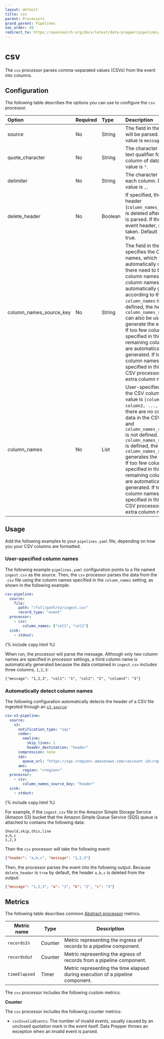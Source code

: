 ```yaml
---
layout: default
title: csv 
parent: Processors
grand_parent: Pipelines
nav_order: 49
redirect_to: https://opensearch.org/docs/latest/data-prepper/pipelines/configuration/processors/csv/
---
```


# csv

The `csv` processor parses comma-separated values (CSVs) from the event into columns.

## Configuration

The following table describes the options you can use to configure the `csv` processor.

Option | Required | Type | Description
:--- | :--- | :--- | :---
source | No | String | The field in the event that will be parsed. Default value is `message`.
quote_character | No | String | The character used as a text qualifier for a single column of data. Default value is `"`.
delimiter | No | String | The character separating each column. Default value is `,`.
delete_header | No | Boolean | If specified, the event header (`column_names_source_key`) is deleted after the event is parsed. If there is no event header, no action is taken. Default value is true.
column_names_source_key | No | String | The field in the event that specifies the CSV column names, which will be automatically detected. If there need to be extra column names, the column names are automatically generated according to their index. If `column_names` is also defined, the header in `column_names_source_key` can also be used to generate the event fields. If too few columns are specified in this field, the remaining column names are automatically generated. If too many column names are specified in this field, the CSV processor omits the extra column names.
column_names | No | List | User-specified names for the CSV columns. Default value is `[column1, column2, ..., columnN]` if there are no columns of data in the CSV record and `column_names_source_key` is not defined. If `column_names_source_key` is defined, the header in `column_names_source_key` generates the event fields. If too few columns are specified in this field, the remaining column names are automatically generated. If too many column names are specified in this field, the CSV processor omits the extra column names.

## Usage

Add the following examples to your `pipelines.yaml` file, depending on how you your CSV columns are formatted.

### User-specified column names

The following example `pipelines.yaml` configuration points to a file named `ingest.csv` as the source. Then, the `csv` processor parses the data from the `.csv` file using the column names specified in the `column_names` setting, as shown in the following example:

```yaml
csv-pipeline:
  source:
    file:
      path: "/full/path/to/ingest.csv"
      record_type: "event"
  processor:
    - csv:
        column_names: ["col1", "col2"]
  sink:
    - stdout:
```
{% include copy.html %}


When run, the processor will parse the message. Although only two column names are specified in processor settings, a third column name is automatically generated because the data contained in `ingest.csv` includes three columns, `1,2,3`:

```
{"message": "1,2,3", "col1": "1", "col2": "2", "column3": "3"}
```
### Automatically detect column names

The following configuration automatically detects the header of a CSV file ingested through an [`s3 source`]({{site.url}}{{site.baseurl}}//data-prepper/pipelines/configuration/sources/s3/):

```yaml
csv-s3-pipeline:
  source:
    s3:
      notification_type: "sqs"
      codec:
        newline:
          skip_lines: 1
          header_destination: "header"
      compression: none
      sqs:
        queue_url: "https://sqs.<region>.amazonaws.com/<account id>/<queue name>"
      aws:
        region: "<region>"
  processor:
    - csv:
        column_names_source_key: "header"
  sink:
    - stdout:
```
{% include copy.html %}


For example, if the `ingest.csv` file in the Amazon Simple Storage Service (Amazon S3) bucket that the Amazon Simple Queue Service (SQS) queue is attached to contains the following data:

```
Should,skip,this,line
a,b,c
1,2,3
```

Then the `csv` processor will take the following event:

```json
{"header": "a,b,c", "message": "1,2,3"}
```

Then, the processor parses the event into the following output. Because `delete_header` is `true` by default, the header `a,b,c` is deleted from the output:
```json
{"message": "1,2,3", "a": "1", "b": "2", "c": "3"}
```

## Metrics

The following table describes common [Abstract processor](https://github.com/opensearch-project/data-prepper/blob/main/data-prepper-api/src/main/java/org/opensearch/dataprepper/model/processor/AbstractProcessor.java) metrics.

| Metric name | Type | Description |
| ------------- | ---- | -----------|
| `recordsIn` | Counter | Metric representing the ingress of records to a pipeline component. |
| `recordsOut` | Counter | Metric representing the egress of records from a pipeline component. |
| `timeElapsed` | Timer | Metric representing the time elapsed during execution of a pipeline component. |

The `csv` processor includes the following custom metrics.

**Counter**

The `csv` processor includes the following counter metrics:

* `csvInvalidEvents`: The number of invalid events, usually caused by an unclosed quotation mark in the event itself. Data Prepper throws an exception when an invalid event is parsed. 
